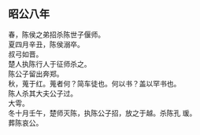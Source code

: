 ## 昭公八年

春，陈侯之弟招杀陈世子偃师。  
夏四月辛丑，陈侯溺卒。  
叔弓如晋。  
楚人执陈行人于征师杀之。  
陈公子留出奔郑。  
秋，蒐于红。蒐者何？简车徒也。何以书？盖以罕书也。  
陈人杀其大夫公子过。  
大雩。  
冬十月壬午，楚师灭陈，执陈公子招，放之于越。杀陈孔
瑗。  
葬陈哀公。  

